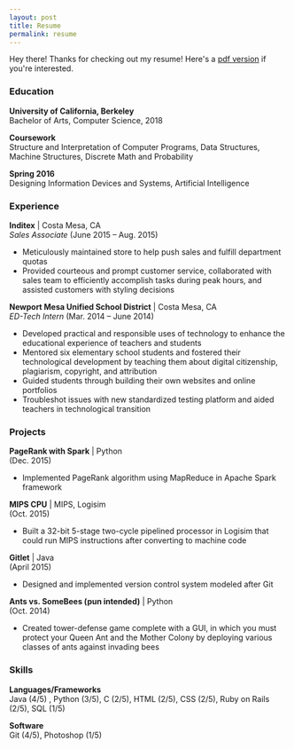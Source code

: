 ```yaml
---
layout: post
title: Resume
permalink: resume
---
```


<p class="message">
	Hey there! Thanks for checking out my resume! Here's a <a href="resume/resume.pdf">pdf version</a> if you're interested. 
</p>

### Education

<strong>University of California, Berkeley</strong>  
Bachelor of Arts, Computer Science, 2018

<strong>Coursework</strong>  
Structure and Interpretation of Computer Programs, Data Structures, Machine Structures, Discrete Math and Probability

<strong>Spring 2016</strong>  
Designing Information Devices and Systems, Artificial Intelligence 


### Experience

<strong>Inditex</strong> | Costa Mesa, CA	
<em>Sales Associate</em> (June 2015 – Aug. 2015)

* Meticulously maintained store to help push sales and fulfill department quotas
* Provided courteous and prompt customer service, collaborated with sales team to efficiently accomplish tasks during peak hours, and assisted customers with styling decisions

<strong>Newport Mesa Unified School District</strong> | Costa Mesa, CA 	
<em>ED-Tech Intern</em> (Mar. 2014 – June 2014)

* Developed practical and responsible uses of technology to enhance the educational experience of teachers and students 
* Mentored six elementary school students and fostered their technological development by teaching them about digital citizenship, plagiarism, copyright, and attribution
* Guided students through building their own websites and online portfolios
* Troubleshot issues with new standardized testing platform and aided teachers in technological transition 


### Projects

<strong>PageRank with Spark</strong> | Python  
(Dec. 2015)

* Implemented PageRank algorithm using MapReduce in Apache Spark framework

<strong>MIPS CPU</strong> | MIPS, Logisim  
(Oct. 2015)

* Built a 32-bit 5-stage two-cycle pipelined processor in Logisim that could run MIPS instructions after converting to machine code 

<strong>Gitlet</strong> | Java  
(April 2015)

* Designed and implemented version control system modeled after Git

<strong>Ants vs. SomeBees (pun intended)</strong> | Python  
(Oct. 2014)

* Created tower-defense game complete with a GUI, in which you must protect your Queen Ant and the Mother Colony by deploying various classes of ants against invading bees


### Skills

<strong>Languages/Frameworks</strong>  
Java (4/5) , Python (3/5), C (2/5), HTML (2/5), CSS (2/5), Ruby on Rails (2/5), SQL (1/5)

<strong>Software</strong>  
Git (4/5), Photoshop (1/5)
